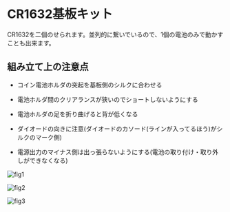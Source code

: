 # CR1632基板キット

CR1632を二個のせられます。並列的に繋いでいるので、1個の電池のみで動かすことも出来ます。

## 組み立て上の注意点

- コイン電池ホルダの突起を基板側のシルクに合わせる

- 電池ホルダ間のクリアランスが狭いのでショートしないようにする
- 電池ホルダの足を折り曲げると背が低くなる
- ダイオードの向きに注意(ダイオードのカソード(ラインが入ってるほう)がシルクのマーク側)
- 電源出力のマイナス側は出っ張らないようにする(電池の取り付け・取り外しができなくなる)

![fig1](https://user-images.githubusercontent.com/43873124/47959041-0e191b80-e01d-11e8-90cb-edac76c354b7.jpg)

![fig2](https://user-images.githubusercontent.com/43873124/47959042-0e191b80-e01d-11e8-80a7-d3f9f21fb49a.jpg)

![fig3](https://user-images.githubusercontent.com/43873124/47959063-fc844380-e01d-11e8-939c-72de9396592e.jpg)
